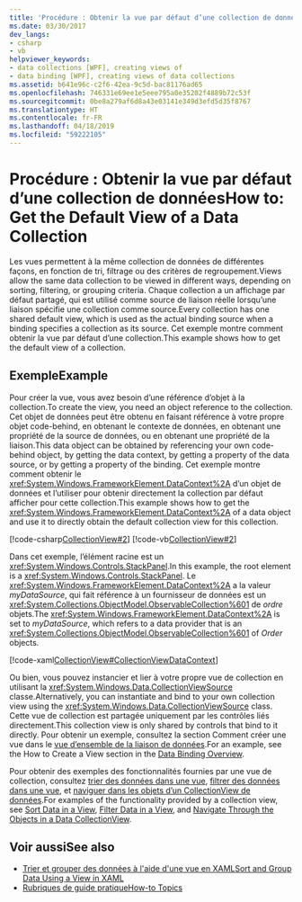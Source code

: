 ```yaml
---
title: 'Procédure : Obtenir la vue par défaut d’une collection de données'
ms.date: 03/30/2017
dev_langs:
- csharp
- vb
helpviewer_keywords:
- data collections [WPF], creating views of
- data binding [WPF], creating views of data collections
ms.assetid: b641e96c-c2f6-42ea-9c5d-bac81176ad65
ms.openlocfilehash: 746331e69ee1e5eee795a0e35202f4889b72c53f
ms.sourcegitcommit: 0be8a279af6d8a43e03141e349d3efd5d35f8767
ms.translationtype: HT
ms.contentlocale: fr-FR
ms.lasthandoff: 04/18/2019
ms.locfileid: "59222105"
---
```

# <a name="how-to-get-the-default-view-of-a-data-collection"></a><span data-ttu-id="0573b-102">Procédure : Obtenir la vue par défaut d’une collection de données</span><span class="sxs-lookup"><span data-stu-id="0573b-102">How to: Get the Default View of a Data Collection</span></span>
<span data-ttu-id="0573b-103">Les vues permettent à la même collection de données de différentes façons, en fonction de tri, filtrage ou des critères de regroupement.</span><span class="sxs-lookup"><span data-stu-id="0573b-103">Views allow the same data collection to be viewed in different ways, depending on sorting, filtering, or grouping criteria.</span></span> <span data-ttu-id="0573b-104">Chaque collection a un affichage par défaut partagé, qui est utilisé comme source de liaison réelle lorsqu’une liaison spécifie une collection comme source.</span><span class="sxs-lookup"><span data-stu-id="0573b-104">Every collection has one shared default view, which is used as the actual binding source when a binding specifies a collection as its source.</span></span> <span data-ttu-id="0573b-105">Cet exemple montre comment obtenir la vue par défaut d’une collection.</span><span class="sxs-lookup"><span data-stu-id="0573b-105">This example shows how to get the default view of a collection.</span></span>  
  
## <a name="example"></a><span data-ttu-id="0573b-106">Exemple</span><span class="sxs-lookup"><span data-stu-id="0573b-106">Example</span></span>  
 <span data-ttu-id="0573b-107">Pour créer la vue, vous avez besoin d’une référence d’objet à la collection.</span><span class="sxs-lookup"><span data-stu-id="0573b-107">To create the view, you need an object reference to the collection.</span></span> <span data-ttu-id="0573b-108">Cet objet de données peut être obtenu en faisant référence à votre propre objet code-behind, en obtenant le contexte de données, en obtenant une propriété de la source de données, ou en obtenant une propriété de la liaison.</span><span class="sxs-lookup"><span data-stu-id="0573b-108">This data object can be obtained by referencing your own code-behind object, by getting the data context, by getting a property of the data source, or by getting a property of the binding.</span></span> <span data-ttu-id="0573b-109">Cet exemple montre comment obtenir le <xref:System.Windows.FrameworkElement.DataContext%2A> d’un objet de données et l’utiliser pour obtenir directement la collection par défaut afficher pour cette collection.</span><span class="sxs-lookup"><span data-stu-id="0573b-109">This example shows how to get the <xref:System.Windows.FrameworkElement.DataContext%2A> of a data object and use it to directly obtain the default collection view for this collection.</span></span>  
  
 [!code-csharp[CollectionView#2](~/samples/snippets/csharp/VS_Snippets_Wpf/CollectionView/CSharp/Page1.xaml.cs#2)]
 [!code-vb[CollectionView#2](~/samples/snippets/visualbasic/VS_Snippets_Wpf/CollectionView/VisualBasic/Page1.xaml.vb#2)]  
  
 <span data-ttu-id="0573b-110">Dans cet exemple, l’élément racine est un <xref:System.Windows.Controls.StackPanel>.</span><span class="sxs-lookup"><span data-stu-id="0573b-110">In this example, the root element is a <xref:System.Windows.Controls.StackPanel>.</span></span> <span data-ttu-id="0573b-111">Le <xref:System.Windows.FrameworkElement.DataContext%2A> a la valeur *myDataSource*, qui fait référence à un fournisseur de données est un <xref:System.Collections.ObjectModel.ObservableCollection%601> de *ordre* objets.</span><span class="sxs-lookup"><span data-stu-id="0573b-111">The <xref:System.Windows.FrameworkElement.DataContext%2A> is set to *myDataSource*, which refers to a data provider that is an <xref:System.Collections.ObjectModel.ObservableCollection%601> of *Order* objects.</span></span>  
  
 [!code-xaml[CollectionView#CollectionViewDataContext](~/samples/snippets/csharp/VS_Snippets_Wpf/CollectionView/CSharp/Page1.xaml#collectionviewdatacontext)]  
  
 <span data-ttu-id="0573b-112">Ou bien, vous pouvez instancier et lier à votre propre vue de collection en utilisant la <xref:System.Windows.Data.CollectionViewSource> classe.</span><span class="sxs-lookup"><span data-stu-id="0573b-112">Alternatively, you can instantiate and bind to your own collection view using the <xref:System.Windows.Data.CollectionViewSource> class.</span></span> <span data-ttu-id="0573b-113">Cette vue de collection est partagée uniquement par les contrôles liés directement.</span><span class="sxs-lookup"><span data-stu-id="0573b-113">This collection view is only shared by controls that bind to it directly.</span></span> <span data-ttu-id="0573b-114">Pour obtenir un exemple, consultez la section Comment créer une vue dans le [vue d’ensemble de la liaison de données](data-binding-overview.md).</span><span class="sxs-lookup"><span data-stu-id="0573b-114">For an example, see the How to Create a View section in the [Data Binding Overview](data-binding-overview.md).</span></span>  
  
 <span data-ttu-id="0573b-115">Pour obtenir des exemples des fonctionnalités fournies par une vue de collection, consultez [trier des données dans une vue](how-to-sort-data-in-a-view.md), [filtrer des données dans une vue](how-to-filter-data-in-a-view.md), et [naviguer dans les objets d’un CollectionView de données](how-to-navigate-through-the-objects-in-a-data-collectionview.md).</span><span class="sxs-lookup"><span data-stu-id="0573b-115">For examples of the functionality provided by a collection view, see [Sort Data in a View](how-to-sort-data-in-a-view.md), [Filter Data in a View](how-to-filter-data-in-a-view.md), and [Navigate Through the Objects in a Data CollectionView](how-to-navigate-through-the-objects-in-a-data-collectionview.md).</span></span>  
  
## <a name="see-also"></a><span data-ttu-id="0573b-116">Voir aussi</span><span class="sxs-lookup"><span data-stu-id="0573b-116">See also</span></span>

- [<span data-ttu-id="0573b-117">Trier et grouper des données à l'aide d'une vue en XAML</span><span class="sxs-lookup"><span data-stu-id="0573b-117">Sort and Group Data Using a View in XAML</span></span>](how-to-sort-and-group-data-using-a-view-in-xaml.md)
- [<span data-ttu-id="0573b-118">Rubriques de guide pratique</span><span class="sxs-lookup"><span data-stu-id="0573b-118">How-to Topics</span></span>](data-binding-how-to-topics.md)
